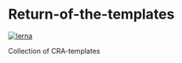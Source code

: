 # Return-of-the-templates

[![lerna](https://img.shields.io/badge/maintained%20with-lerna-cc00ff.svg)](https://lerna.js.org/)

Collection of CRA-templates
